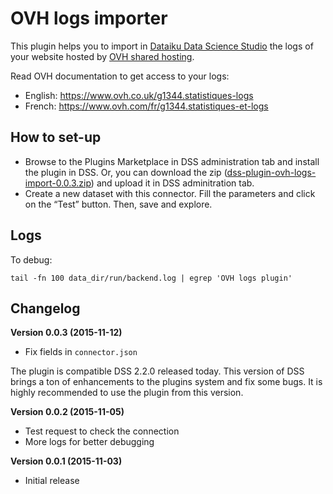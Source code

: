 # OVH logs importer

This plugin helps you to import in [Dataiku Data Science Studio](http://www.dataiku.com/dss/) the logs of your website hosted by [OVH shared hosting](http://www.ovh.com).

Read OVH documentation to get access to your logs:

* English: https://www.ovh.co.uk/g1344.statistiques-logs
* French: https://www.ovh.com/fr/g1344.statistiques-et-logs

## How to set-up

* Browse to the Plugins Marketplace in DSS administration tab and install the plugin in DSS. Or, you can download the zip ([dss-plugin-ovh-logs-import-0.0.3.zip](https://github.com/jereze/dataiku-dss-plugin-ovh-logs/releases/download/v0.0.3/dss-plugin-ovh-logs-import-0.0.3.zip)) and upload it in DSS adminitration tab.
* Create a new dataset with this connector. Fill the parameters and click on the “Test” button. Then, save and explore.

## Logs

To debug:

`tail -fn 100 data_dir/run/backend.log | egrep 'OVH logs plugin'`

## Changelog

**Version 0.0.3 (2015-11-12)**

* Fix fields in `connector.json`

The plugin is compatible DSS 2.2.0 released today. This version of DSS brings a ton of enhancements to the plugins system and fix some bugs. It is highly recommended to use the plugin from this version.

**Version 0.0.2 (2015-11-05)**

* Test request to check the connection
* More logs for better debugging

**Version 0.0.1 (2015-11-03)**

* Initial release
